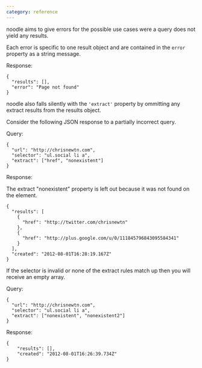 ```yaml
---
category: reference
---
```


noodle aims to give errors for the possible use cases were a query does 
not yield any results.

Each error is specific to one result object and are contained in the `error` 
property as a string message.

Response:

    {
      "results": [],
      "error": "Page not found"
    }

noodle also falls silently with the `'extract'` property by ommitting any 
extract results from the results object.

Consider the following JSON response to a partially incorrect query.

Query:

    {
      "url": "http://chrisnewtn.com",
      "selector": "ul.social li a",
      "extract": ["href", "nonexistent"]
    }

Response:

The extract "nonexistent" property is left out because it was not found
on the element.

    {
      "results": [
        {
          "href": "http://twitter.com/chrisnewtn"
        },
        {
          "href": "http://plus.google.com/u/0/111845796843095584341"
        }
      ],
      "created": "2012-08-01T16:28:19.167Z"
    }

If the selector is invalid or none of the extract rules match up then you 
will receive an empty array.

Query:

    {
      "url": "http://chrisnewtn.com",
      "selector": "ul.social li a",
      "extract": ["nonexistent", "nonexistent2"]
    }

Response:


    {
        "results": [],
        "created": "2012-08-01T16:26:39.734Z"
    }